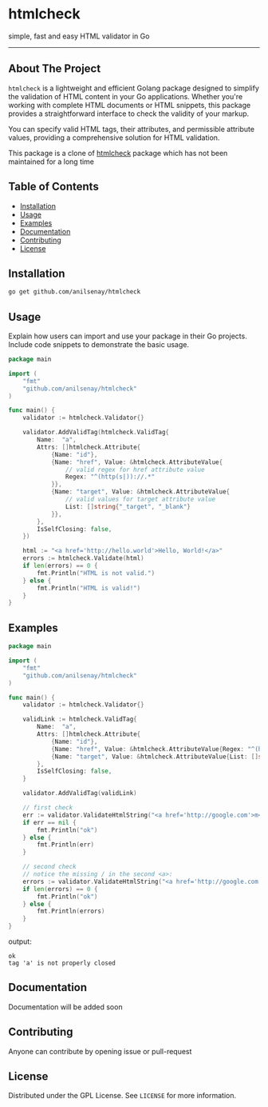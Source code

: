 # htmlcheck

simple, fast and easy HTML validator in Go

---

## About The Project

`htmlcheck` is a lightweight and efficient Golang package designed to simplify the validation of HTML content in your Go applications. Whether you're working with complete HTML documents or HTML snippets, this package provides a straightforward interface to check the validity of your markup.

You can specify valid HTML tags, their attributes, and permissible attribute values, providing a comprehensive solution for HTML validation.

This package is a clone of [htmlcheck](https://github.com/mpfund/htmlcheck) package which has not been maintained for a long time

## Table of Contents

- [Installation](#installation)
- [Usage](#usage)
- [Examples](#examples)
- [Documentation](#documentation)
- [Contributing](#contributing)
- [License](#license)

## Installation

```bash
go get github.com/anilsenay/htmlcheck
```

## Usage

Explain how users can import and use your package in their Go projects. Include code snippets to demonstrate the basic usage.

```go
package main

import (
	"fmt"
	"github.com/anilsenay/htmlcheck"
)

func main() {
	validator := htmlcheck.Validator{}

	validator.AddValidTag(htmlcheck.ValidTag{
		Name:  "a",
		Attrs: []htmlcheck.Attribute{
			{Name: "id"},
			{Name: "href", Value: &htmlcheck.AttributeValue{
				// valid regex for href attribute value
				Regex: "^(http(s|))://.*"
			}},
			{Name: "target", Value: &htmlcheck.AttributeValue{
				// valid values for target attribute value
				List: []string{"_target", "_blank"}
			}},
		},
		IsSelfClosing: false,
	})

	html := "<a href='http://hello.world'>Hello, World!</a>"
	errors := htmlcheck.Validate(html)
	if len(errors) == 0 {
		fmt.Println("HTML is not valid.")
	} else {
		fmt.Println("HTML is valid!")
	}
}
```

## Examples

```go
package main

import (
	"fmt"
	"github.com/anilsenay/htmlcheck"
)

func main() {
	validator := htmlcheck.Validator{}

	validLink := htmlcheck.ValidTag{
		Name:  "a",
		Attrs: []htmlcheck.Attribute{
			{Name: "id"},
			{Name: "href", Value: &htmlcheck.AttributeValue{Regex: "^(http(s|))://.*"}}, // valid regex for href attribute value
			{Name: "target", Value: &htmlcheck.AttributeValue{List: []string{"_target", "_blank"}}}, // valid values for target attribute value
		},
		IsSelfClosing: false,
	}

	validator.AddValidTag(validLink)

	// first check
	err := validator.ValidateHtmlString("<a href='http://google.com'>m</a>").Join()
	if err == nil {
		fmt.Println("ok")
	} else {
		fmt.Println(err)
	}

	// second check
	// notice the missing / in the second <a>:
	errors := validator.ValidateHtmlString("<a href='http://google.com'>m<a>")
	if len(errors) == 0 {
		fmt.Println("ok")
	} else {
		fmt.Println(errors)
	}
}
```

output:

```
ok
tag 'a' is not properly closed
```

## Documentation

Documentation will be added soon

## Contributing

Anyone can contribute by opening issue or pull-request

## License

Distributed under the GPL License. See `LICENSE` for more information.
